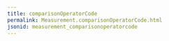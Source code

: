 ```yaml
---
title: comparisonOperatorCode
permalink: Measurement.comparisonOperatorCode.html
jsonid: measurement_comparisonoperatorcode
---
```

